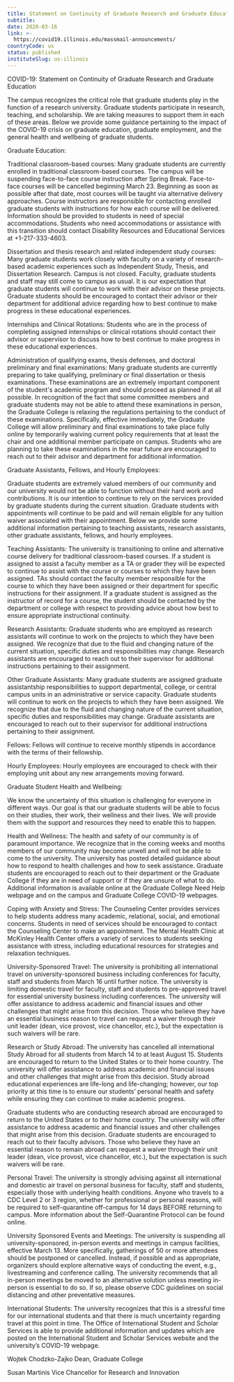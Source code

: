 ```yaml
---
title: Statement on Continuity of Graduate Research and Graduate Education
subtitle: 
date: 2020-03-16
link: >-
  https://covid19.illinois.edu/massmail-announcements/
countryCode: us
status: published
instituteSlug: us-illinois
---
```

COVID-19: Statement on Continuity of Graduate Research and Graduate Education

The campus recognizes the critical role that graduate students play in the function of a research university.  Graduate students participate in research, teaching, and scholarship. We are taking measures to support them in each of these areas.  Below we provide some guidance pertaining to the impact of the COVID-19 crisis on graduate education, graduate employment, and the general health and wellbeing of graduate students.

Graduate Education:

Traditional classroom-based courses: Many graduate students are currently enrolled in traditional classroom-based courses. The campus will be suspending face-to-face course instruction after Spring Break. Face-to-face courses will be cancelled beginning March 23. Beginning as soon as possible after that date, most courses will be taught via alternative delivery approaches. Course instructors are responsible for contacting enrolled graduate students with instructions for how each course will be delivered. Information should be provided to students in need of special accommodations. Students who need accommodations or assistance with this transition should contact Disability Resources and Educational Services at +1-217-333-4603.

Dissertation and thesis research and related independent study courses: Many graduate students work closely with faculty on a variety of research-based academic experiences such as Independent Study, Thesis, and Dissertation Research.  Campus is not closed. Faculty, graduate students and staff may still come to campus as usual.  It is our expectation that graduate students will continue to work with their advisor on these projects.  Graduate students should be encouraged to contact their advisor or their department for additional advice regarding how to best continue to make progress in these educational experiences. 

Internships and Clinical Rotations: Students who are in the process of completing assigned internships or clinical rotations should contact their advisor or supervisor to discuss how to best continue to make progress in these educational experiences. 

Administration of qualifying exams, thesis defenses, and doctoral preliminary and final examinations:  Many graduate students are currently preparing to take qualifying, preliminary or final dissertation or thesis examinations.  These examinations are an extremely important component of the student's academic program and should proceed as planned if at all possible.   In recognition of the fact that some committee members and graduate students may not be able to attend these examinations in person, the Graduate College is relaxing the regulations pertaining to the conduct of these examinations.  Specifically, effective immediately, the Graduate College will allow preliminary and final examinations to take place fully online by temporarily waiving current policy requirements that at least the chair and one additional member participate on campus. Students who are planning to take these examinations in the near future are encouraged to reach out to their advisor and department for additional information.

Graduate Assistants, Fellows, and Hourly Employees:

Graduate students are extremely valued members of our community and our university would not be able to function without their hard work and contributions.  It is our intention to continue to rely on the services provided by graduate students during the current situation.  Graduate students with appointments will continue to be paid and will remain eligible for any tuition waiver associated with their appointment. Below we provide some additional information pertaining to teaching assistants, research assistants, other graduate assistants, fellows, and hourly employees.

Teaching Assistants: The university is transitioning to online and alternative course delivery for traditional classroom-based courses. If a student is assigned to assist a faculty member as a TA or grader they will be expected to continue to assist with the course or courses to which they have been assigned.  TAs should contact the faculty member responsible for the course to which they have been assigned or their department for specific instructions for their assignment.  If a graduate student is assigned as the instructor of record for a course, the student should be contacted by the department or college with respect to providing advice about how best to ensure appropriate instructional continuity.

Research Assistants: Graduate students who are employed as research assistants will continue to work on the projects to which they have been assigned.  We recognize that due to the fluid and changing nature of the current situation, specific duties and responsibilities may change.  Research assistants are encouraged to reach out to their supervisor for additional instructions pertaining to their assignment.

Other Graduate Assistants: Many graduate students are assigned graduate assistantship responsibilities to support departmental, college, or central campus units in an administrative or service capacity. Graduate students will continue to work on the projects to which they have been assigned.  We recognize that due to the fluid and changing nature of the current situation, specific duties and responsibilities may change.  Graduate assistants are encouraged to reach out to their supervisor for additional instructions pertaining to their assignment.

Fellows: Fellows will continue to receive monthly stipends in accordance with the terms of their fellowship.

Hourly Employees: Hourly employees are encouraged to check with their employing unit about any new arrangements moving forward.

Graduate Student Health and Wellbeing:

We know the uncertainty of this situation is challenging for everyone in different ways. Our goal is that our graduate students will be able to focus on their studies, their work, their wellness and their lives. We will provide them with the support and resources they need to enable this to happen.

Health and Wellness: The health and safety of our community is of paramount importance.  We recognize that in the coming weeks and months members of our community may become unwell and will not be able to come to the university.  The university has posted detailed guidance about how to respond to health challenges and how to seek assistance.  Graduate students are encouraged to reach out to their department or the Graduate College if they are in need of support or if they are unsure of what to do.  Additional information is available online at the Graduate College Need Help webpage and on the campus and Graduate College COVID-19 webpages.

Coping with Anxiety and Stress: The Counseling Center provides services to help students address many academic, relational, social, and emotional concerns. Students in need of services should be encouraged to contact the Counseling Center to make an appointment. The Mental Health Clinic at McKinley Health Center offers a variety of services to students seeking assistance with stress, including educational resources for strategies and relaxation techniques.

University-Sponsored Travel: The university is prohibiting all international travel on university-sponsored business including conferences for faculty, staff and students from March 16 until further notice. The university is limiting domestic travel for faculty, staff and students to pre-approved travel for essential university business including conferences. The university will offer assistance to address academic and financial issues and other challenges that might arise from this decision. Those who believe they have an essential business reason to travel can request a waiver through their unit leader (dean, vice provost, vice chancellor, etc.), but the expectation is such waivers will be rare. 

Research or Study Abroad: The university has cancelled all international Study Abroad for all students from March 14 to at least August 15. Students are encouraged to return to the United States or to their home country. The university will offer assistance to address academic and financial issues and other challenges that might arise from this decision. Study abroad educational experiences are life-long and life-changing; however, our top priority at this time is to ensure our students’ personal health and safety while ensuring they can continue to make academic progress.

Graduate students who are conducting research abroad are encouraged to return to the United States or to their home country. The university will offer assistance to address academic and financial issues and other challenges that might arise from this decision. Graduate students are encouraged to reach out to their faculty advisors.  Those who believe they have an essential reason to remain abroad can request a waiver through their unit leader (dean, vice provost, vice chancellor, etc.), but the expectation is such waivers will be rare.

Personal Travel: The university is strongly advising against all international and domestic air travel on personal business for faculty, staff and students, especially those with underlying health conditions. Anyone who travels to a CDC Level 2 or 3 region, whether for professional or personal reasons, will be required to self-quarantine off-campus for 14 days BEFORE returning to campus. More information about the Self-Quarantine Protocol can be found online.

University Sponsored Events and Meetings: The university is suspending all university-sponsored, in-person events and meetings in campus facilities, effective March 13. More specifically, gatherings of 50 or more attendees should be postponed or cancelled. Instead, if possible and as appropriate, organizers should explore alternative ways of conducting the event, e.g., livestreaming and conference calling.  The university recommends that all in-person meetings be moved to an alternative solution unless meeting in-person is essential to do so. If so, please observe CDC guidelines on social distancing and other preventative measures.

International Students: The university recognizes that this is a stressful time for our international students and that there is much uncertainty regarding travel at this point in time. The Office of International Student and Scholar Services is able to provide additional information and updates which are  posted on the International Student and Scholar Services website and the university’s COVID-19 webpage. 

Wojtek Chodzko-Zajko
Dean, Graduate College

Susan Martinis 
Vice Chancellor for Research and Innovation